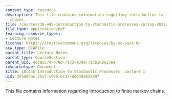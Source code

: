 ```yaml
---
content_type: resource
description: This file contains information regarding introduction to finite markov
  chains.
file: /courses/18-445-introduction-to-stochastic-processes-spring-2015/365d85ac35a7c006bc33dd03da633997_MIT18_445S15_lecture1.pdf
file_type: application/pdf
learning_resource_types:
- Lecture Notes
license: https://creativecommons.org/licenses/by-nc-sa/4.0/
ocw_type: OCWFile
parent_title: Lecture Notes
parent_type: CourseSection
parent_uid: 4cd95574-478d-71c3-e3dd-71cb168623ee
resourcetype: Document
title: 18.445 Introduction to Stochastic Processes, Lecture 1
uid: 365d85ac-35a7-c006-bc33-dd03da633997
---
```

This file contains information regarding introduction to finite markov chains.